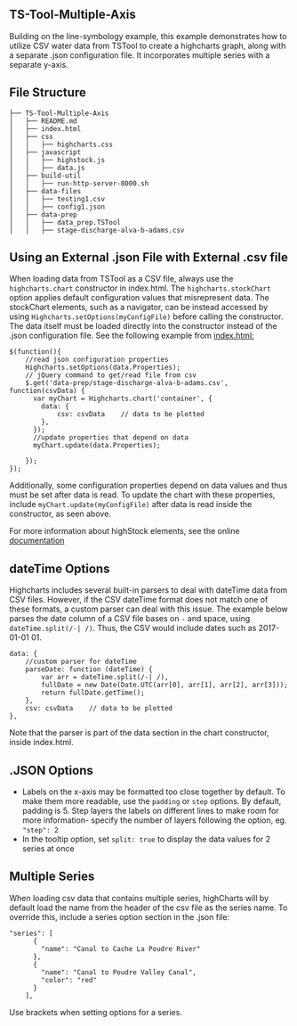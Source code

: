 ## TS-Tool-Multiple-Axis

Building on the line-symbology example, this example demonstrates how to utilize CSV water data from TSTool to create a highcharts graph, along with a separate .json configuration file.  It incorporates multiple series with a separate y-axis.

## File Structure

```
├── TS-Tool-Multiple-Axis
│   ├── README.md
│   ├── index.html
│   ├── css
│   │   ├── highcharts.css
│   ├── javascript
│   │   ├── highstock.js
│   │   ├── data.js
│   ├── build-util
│   │   ├── run-http-server-8000.sh
│   ├── data-files
│   │   ├── testing1.csv
│   │   ├── config1.json
│   ├── data-prep
│   │   ├── data_prep.TSTool
│   │   ├── stage-discharge-alva-b-adams.csv
```

## Using an External .json File with External .csv file

When loading data from TSTool as a CSV file, always use the `highcharts.chart` constructor in index.html.  The `highcharts.stockChart` option applies default configuration values that misrepresent data.  The stockChart elements, such as a navigator, can be instead accessed by using `Highcharts.setOptions(myConfigFile)` before calling the constructor.  The data itself must be loaded directly into the constructor instead of the .json configuration file.  See the following example from [index.html:](https://github.com/OpenWaterFoundation/owf-lib-viz-highcharts-js/blob/master/Timeseries/TS-Tool-Multiple-Axis/index.html)

```
$(function(){
    //read json configuration properties
    Highcharts.setOptions(data.Properties);
    // jQuery command to get/read file from csv
    $.get('data-prep/stage-discharge-alva-b-adams.csv', function(csvData) {
      var myChart = Highcharts.chart('container', {
        data: {
            csv: csvData    // data to be plotted
        },
      });
      //update properties that depend on data
      myChart.update(data.Properties);

    });
});
```

Additionally, some configuration properties depend on data values and thus must be set after data is read.  To update the chart with these properties, include `myChart.update(myConfigFile)` after data is read inside the constructor, as seen above.

For more information about highStock elements, see the online [documentation](https://www.highcharts.com/docs/chart-concepts/understanding-highstock)

## dateTime Options

Highcharts includes several built-in parsers to deal with dateTime data from CSV files.  However, if the CSV dateTime format does not match one of these formats, a custom parser can deal with this issue.  The example below parses the date column of a CSV file bases on `-` and space, using `dateTime.split(/-| /)`.  Thus, the CSV would include dates such as 2017-01-01 01.

```
data: {
    //custom parser for dateTime
    parseDate: function (dateTime) {
        var arr = dateTime.split(/-| /),
        fullDate = new Date(Date.UTC(arr[0], arr[1], arr[2], arr[3]));
        return fullDate.getTime();
    },
    csv: csvData    // data to be plotted
},
```
Note that the parser is part of the data section in the chart constructor, inside index.html.

## .JSON Options

* Labels on the x-axis may be formatted too close together by default.  To make them more readable, use the `padding` or `step` options.  By default, padding is 5.  Step layers the labels on different lines to make room for more information- specify the number of layers following the option, eg. `"step": 2`
* In the tooltip option, set `split: true` to display the data values for 2 series at once

## Multiple Series

When loading csv data that contains multiple series, highCharts will by default load the name from the header of the csv file as the series name.  To override this, include a series option section in the .json file:

```
"series": [
      {
        "name": "Canal to Cache La Poudre River"
      },
      {
        "name": "Canal to Poudre Valley Canal",
        "color": "red"
      }
    ],
```

Use brackets when setting options for a series.

